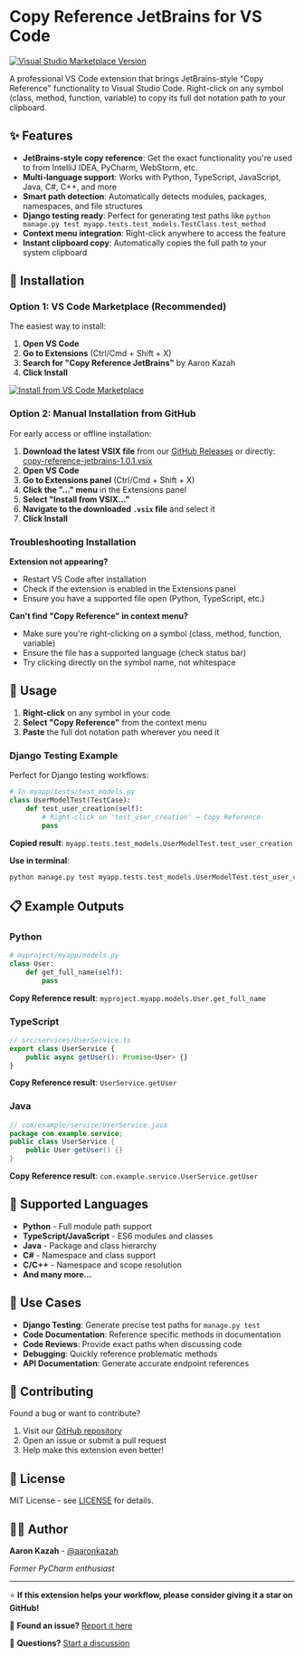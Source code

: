 # Copy Reference JetBrains for VS Code

[![Visual Studio Marketplace Version](https://img.shields.io/visual-studio-marketplace/v/aaronkazah.copy-reference-jetbrains)](https://marketplace.visualstudio.com/items?itemName=aaronkazah.copy-reference-jetbrains)

A professional VS Code extension that brings JetBrains-style "Copy Reference" functionality to Visual Studio Code. Right-click on any symbol (class, method, function, variable) to copy its full dot notation path to your clipboard.


## ✨ Features

- **JetBrains-style copy reference**: Get the exact functionality you're used to from IntelliJ IDEA, PyCharm, WebStorm, etc.
- **Multi-language support**: Works with Python, TypeScript, JavaScript, Java, C#, C++, and more
- **Smart path detection**: Automatically detects modules, packages, namespaces, and file structures
- **Django testing ready**: Perfect for generating test paths like `python manage.py test myapp.tests.test_models.TestClass.test_method`
- **Context menu integration**: Right-click anywhere to access the feature
- **Instant clipboard copy**: Automatically copies the full path to your system clipboard

## 🚀 Installation

### Option 1: VS Code Marketplace (Recommended)

The easiest way to install:

1. **Open VS Code**
2. **Go to Extensions** (Ctrl/Cmd + Shift + X)
3. **Search for "Copy Reference JetBrains"** by Aaron Kazah
4. **Click Install**

[![Install from VS Code Marketplace](https://img.shields.io/badge/VS%20Code-Install%20Extension-blue?style=for-the-badge&logo=visual-studio-code)](https://marketplace.visualstudio.com/items?itemName=aaronkazah.copy-reference-jetbrains)

### Option 2: Manual Installation from GitHub

For early access or offline installation:

1. **Download the latest VSIX file** from our [GitHub Releases](https://github.com/aaronkazah/copy-reference-jetbrains/releases) or directly: [copy-reference-jetbrains-1.0.1.vsix](https://github.com/aaronkazah/copy-reference-jetbrains/raw/main/releases/copy-reference-jetbrains-1.0.1.vsix)
2. **Open VS Code**
3. **Go to Extensions panel** (Ctrl/Cmd + Shift + X)
4. **Click the "..." menu** in the Extensions panel
5. **Select "Install from VSIX..."**
6. **Navigate to the downloaded `.vsix` file** and select it
7. **Click Install**

### Troubleshooting Installation

**Extension not appearing?**
- Restart VS Code after installation
- Check if the extension is enabled in the Extensions panel
- Ensure you have a supported file open (Python, TypeScript, etc.)

**Can't find "Copy Reference" in context menu?**
- Make sure you're right-clicking on a symbol (class, method, function, variable)
- Ensure the file has a supported language (check status bar)
- Try clicking directly on the symbol name, not whitespace

## 📖 Usage

1. **Right-click** on any symbol in your code
2. **Select "Copy Reference"** from the context menu
3. **Paste** the full dot notation path wherever you need it

### Django Testing Example

Perfect for Django testing workflows:

```python
# In myapp/tests/test_models.py
class UserModelTest(TestCase):
    def test_user_creation(self):
        # Right-click on 'test_user_creation' → Copy Reference
        pass
```

**Copied result**: `myapp.tests.test_models.UserModelTest.test_user_creation`

**Use in terminal**:
```bash
python manage.py test myapp.tests.test_models.UserModelTest.test_user_creation
```

## 📋 Example Outputs

### Python
```python
# myproject/myapp/models.py
class User:
    def get_full_name(self):
        pass
```
**Copy Reference result**: `myproject.myapp.models.User.get_full_name`

### TypeScript
```typescript
// src/services/UserService.ts
export class UserService {
    public async getUser(): Promise<User> {}
}
```
**Copy Reference result**: `UserService.getUser`

### Java
```java
// com/example/service/UserService.java
package com.example.service;
public class UserService {
    public User getUser() {}
}
```
**Copy Reference result**: `com.example.service.UserService.getUser`

## 🔧 Supported Languages

- **Python** - Full module path support
- **TypeScript/JavaScript** - ES6 modules and classes
- **Java** - Package and class hierarchy
- **C#** - Namespace and class support
- **C/C++** - Namespace and scope resolution
- **And many more...**

## 🎯 Use Cases

- **Django Testing**: Generate precise test paths for `manage.py test`
- **Code Documentation**: Reference specific methods in documentation
- **Code Reviews**: Provide exact paths when discussing code
- **Debugging**: Quickly reference problematic methods
- **API Documentation**: Generate accurate endpoint references

## 🤝 Contributing

Found a bug or want to contribute? 

1. Visit our [GitHub repository](https://github.com/aaronkazah/copy-reference-jetbrains)
2. Open an issue or submit a pull request
3. Help make this extension even better!

## 📄 License

MIT License - see [LICENSE](LICENSE) for details.

## 👨‍💻 Author

**Aaron Kazah** - [@aaronkazah](https://github.com/aaronkazah)

*Former PyCharm enthusiast*

---

⭐ **If this extension helps your workflow, please consider giving it a star on GitHub!**

🐛 **Found an issue?** [Report it here](https://github.com/aaronkazah/copy-reference-jetbrains/issues)

📧 **Questions?** [Start a discussion](https://github.com/aaronkazah/copy-reference-jetbrains/discussions)
